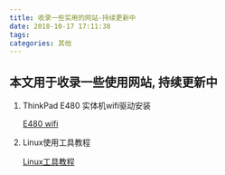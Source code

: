 ```yaml
---
title: 收录一些实用的网站-持续更新中
date: 2018-10-17 17:11:38
tags:
categories: 其他
---
```


## 本文用于收录一些使用网站, 持续更新中

1. ThinkPad E480 实体机wifi驱动安装

	[E480 wifi](https://www.cnblogs.com/dylancao/p/8523704.html)

1. Linux使用工具教程

	[Linux工具教程](https://linuxtools-rst.readthedocs.io/zh_CN/latest)
